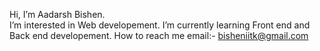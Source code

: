 Hi, I’m Aadarsh Bishen. <br>
I’m interested in Web developement.
I’m currently learning Front end and Back end developement.
How to reach me email:- bisheniitk@gmail.com

<!---
bishen28/bishen28 is a ✨ special ✨ repository because its `README.md` (this file) appears on your GitHub profile.
You can click the Preview link to take a look at your changes.
--->
